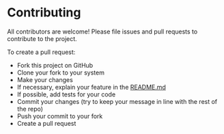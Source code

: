 # Contributing

All contributors are welcome!
Please file issues and pull requests to contribute to the project.

To create a pull request:
- Fork this project on GitHub
- Clone your fork to your system
- Make your changes
- If necessary, explain your feature in the [README.md](https://github.com/Building42/Telegraph/blob/main/README.md)
- If possible, add tests for your code
- Commit your changes (try to keep your message in line with the rest of the repo)
- Push your commit to your fork
- Create a pull request

